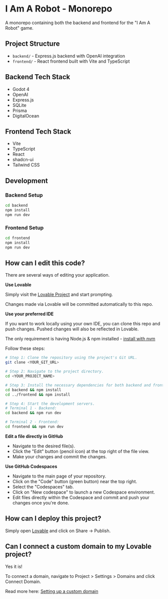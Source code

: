 # I Am A Robot - Monorepo

A monorepo containing both the backend and frontend for the "I Am A Robot" game.

## Project Structure

- `backend/` - Express.js backend with OpenAI integration
- `frontend/` - React frontend built with Vite and TypeScript

## Backend Tech Stack

- Godot 4
- OpenAI
- Express.js
- SQLite
- Prisma
- DigitalOcean

## Frontend Tech Stack

- Vite
- TypeScript
- React
- shadcn-ui
- Tailwind CSS

## Development

### Backend Setup

```sh
cd backend
npm install
npm run dev
```

### Frontend Setup

```sh
cd frontend
npm install
npm run dev
```

## How can I edit this code?

There are several ways of editing your application.

**Use Lovable**

Simply visit the [Lovable Project](https://lovable.dev/projects/da334d22-053f-4d11-b678-1c770b4cb1de) and start prompting.

Changes made via Lovable will be committed automatically to this repo.

**Use your preferred IDE**

If you want to work locally using your own IDE, you can clone this repo and push changes. Pushed changes will also be reflected in Lovable.

The only requirement is having Node.js & npm installed - [install with nvm](https://github.com/nvm-sh/nvm#installing-and-updating)

Follow these steps:

```sh
# Step 1: Clone the repository using the project's Git URL.
git clone <YOUR_GIT_URL>

# Step 2: Navigate to the project directory.
cd <YOUR_PROJECT_NAME>

# Step 3: Install the necessary dependencies for both backend and frontend.
cd backend && npm install
cd ../frontend && npm install

# Step 4: Start the development servers.
# Terminal 1 - Backend:
cd backend && npm run dev

# Terminal 2 - Frontend:
cd frontend && npm run dev
```

**Edit a file directly in GitHub**

- Navigate to the desired file(s).
- Click the "Edit" button (pencil icon) at the top right of the file view.
- Make your changes and commit the changes.

**Use GitHub Codespaces**

- Navigate to the main page of your repository.
- Click on the "Code" button (green button) near the top right.
- Select the "Codespaces" tab.
- Click on "New codespace" to launch a new Codespace environment.
- Edit files directly within the Codespace and commit and push your changes once you're done.

## How can I deploy this project?

Simply open [Lovable](https://lovable.dev/projects/da334d22-053f-4d11-b678-1c770b4cb1de) and click on Share -> Publish.

## Can I connect a custom domain to my Lovable project?

Yes it is!

To connect a domain, navigate to Project > Settings > Domains and click Connect Domain.

Read more here: [Setting up a custom domain](https://docs.lovable.dev/tips-tricks/custom-domain#step-by-step-guide)
